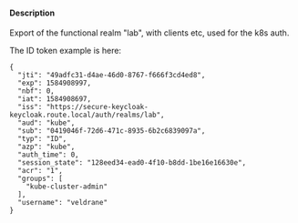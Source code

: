 #### Description ####

Export of the functional realm "lab", with clients etc, used for the k8s auth.

The ID token example is here:


    {
      "jti": "49adfc31-d4ae-46d0-8767-f666f3cd4ed8",
      "exp": 1584908997,
      "nbf": 0,
      "iat": 1584908697,
      "iss": "https://secure-keycloak-keycloak.route.local/auth/realms/lab",
      "aud": "kube",
      "sub": "0419046f-72d6-471c-8935-6b2c6839097a",
      "typ": "ID",
      "azp": "kube",
      "auth_time": 0,
      "session_state": "128eed34-ead0-4f10-b8dd-1be16e16630e",
      "acr": "1",
      "groups": [
        "kube-cluster-admin"
      ],
      "username": "veldrane"
    }
   
 

